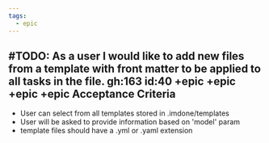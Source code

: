 ```yaml
---
tags:
  - epic
---
```

#TODO: As a user I would like to add new files from a template with front matter to be applied to all tasks in the file. gh:163 id:40 +epic +epic +epic +epic
   Acceptance Criteria
   ----
   - User can select from all templates stored in .imdone/templates
   - User will be asked to provide information based on 'model' param
   - template files should have a .yml or .yaml extension
